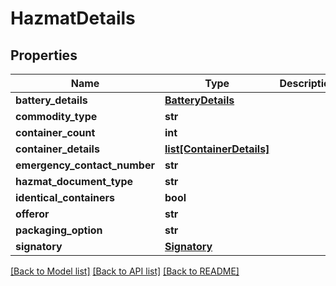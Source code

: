 # HazmatDetails

## Properties
Name | Type | Description | Notes
------------ | ------------- | ------------- | -------------
**battery_details** | [**BatteryDetails**](BatteryDetails.md) |  | [optional] 
**commodity_type** | **str** |  | [optional] 
**container_count** | **int** |  | [optional] 
**container_details** | [**list[ContainerDetails]**](ContainerDetails.md) |  | [optional] 
**emergency_contact_number** | **str** |  | [optional] 
**hazmat_document_type** | **str** |  | [optional] 
**identical_containers** | **bool** |  | [optional] 
**offeror** | **str** |  | [optional] 
**packaging_option** | **str** |  | [optional] 
**signatory** | [**Signatory**](Signatory.md) |  | [optional] 

[[Back to Model list]](../README.md#documentation-for-models) [[Back to API list]](../README.md#documentation-for-api-endpoints) [[Back to README]](../README.md)



